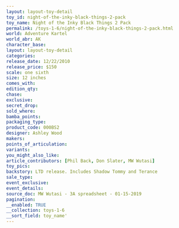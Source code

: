 ```yaml
---
layout: layout-toy-detail 
toy_id: night-of-the-inky-black-things-2-pack
toy_name: Night of the Inky Black Things 2 Pack
permalink: /toys-1-6/night-of-the-inky-black-things-2-pack.html
world: Adventure Kartel
world_abr: AK
character_base: 
layout: layout-toy-detail
categories: 
release_date: 12/22/2010
release_price: $150 
scale: one sixth
size: 12 inches
comes_with: 
edition_qty: 
chase: 
exclusive: 
secret_drop: 
sold_where: 
bamba_points: 
packaging_type: 
product_code: 000BS2
designer: Ashley Wood
makers: 
points_of_articulation: 
variants: 
you_might_also_like: 
article_contributors: [Phil Back, Don Slater, MW Wutasi]
toy_pics: 
backstory: LTD release. Includes Shadow Tommy and Terance
sale_type: 
event_exclusive: 
event_details: 
source_doc: MW Wutasi - 3A spreadsheet - 01-15-2019
pagination: 
__enabled: TRUE
__collection: toys-1-6
__sort_field: toy_name'
---
```

